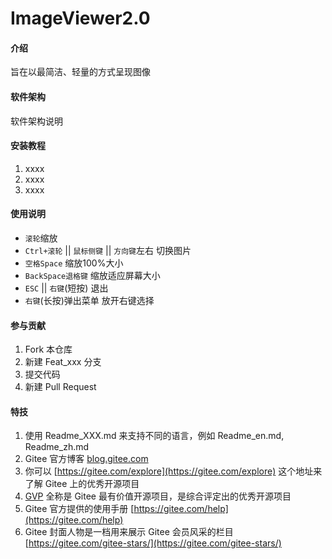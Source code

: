 # ImageViewer2.0

#### 介绍
旨在以最简洁、轻量的方式呈现图像

#### 软件架构
软件架构说明


#### 安装教程

1.  xxxx
2.  xxxx
3.  xxxx

#### 使用说明

- `滚轮`缩放
- `Ctrl+滚轮` || `鼠标侧键` || `方向键`左右 切换图片
- `空格Space` 缩放100%大小
- `BackSpace退格键` 缩放适应屏幕大小
- `ESC` || `右键`(短按) 退出
- `右键`(长按)弹出菜单 放开右键选择

#### 参与贡献

1.  Fork 本仓库
2.  新建 Feat_xxx 分支
3.  提交代码
4.  新建 Pull Request


#### 特技

1.  使用 Readme\_XXX.md 来支持不同的语言，例如 Readme\_en.md, Readme\_zh.md
2.  Gitee 官方博客 [blog.gitee.com](https://blog.gitee.com)
3.  你可以 [https://gitee.com/explore](https://gitee.com/explore) 这个地址来了解 Gitee 上的优秀开源项目
4.  [GVP](https://gitee.com/gvp) 全称是 Gitee 最有价值开源项目，是综合评定出的优秀开源项目
5.  Gitee 官方提供的使用手册 [https://gitee.com/help](https://gitee.com/help)
6.  Gitee 封面人物是一档用来展示 Gitee 会员风采的栏目 [https://gitee.com/gitee-stars/](https://gitee.com/gitee-stars/)
